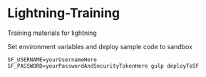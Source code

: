 # Lightning-Training
Training materials for lightning


Set environment variables and deploy sample code to sandbox
```
SF_USERNAME=yourUsernameHere SF_PASSWORD=yourPasswordAndSecurityTokenHere gulp deployToSF
```